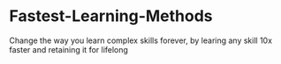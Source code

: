 # Fastest-Learning-Methods
Change the way you learn complex skills forever, by learing any skill 10x faster and retaining it for lifelong
